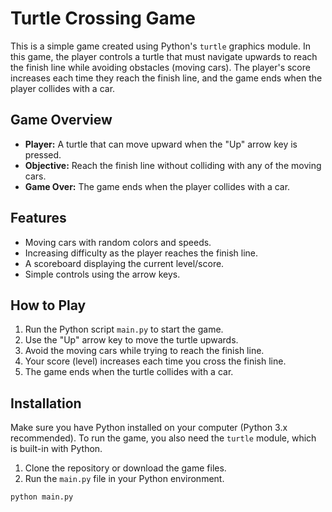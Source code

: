 # Turtle Crossing Game

This is a simple game created using Python's `turtle` graphics module. In this game, the player controls a turtle that must navigate upwards to reach the finish line while avoiding obstacles (moving cars). The player's score increases each time they reach the finish line, and the game ends when the player collides with a car.

## Game Overview

- **Player:** A turtle that can move upward when the "Up" arrow key is pressed.
- **Objective:** Reach the finish line without colliding with any of the moving cars.
- **Game Over:** The game ends when the player collides with a car.

## Features

- Moving cars with random colors and speeds.
- Increasing difficulty as the player reaches the finish line.
- A scoreboard displaying the current level/score.
- Simple controls using the arrow keys.

## How to Play

1. Run the Python script `main.py` to start the game.
2. Use the "Up" arrow key to move the turtle upwards.
3. Avoid the moving cars while trying to reach the finish line.
4. Your score (level) increases each time you cross the finish line.
5. The game ends when the turtle collides with a car.

## Installation

Make sure you have Python installed on your computer (Python 3.x recommended). To run the game, you also need the `turtle` module, which is built-in with Python.

1. Clone the repository or download the game files.
2. Run the `main.py` file in your Python environment.

```bash
python main.py

